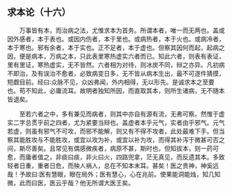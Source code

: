 ## 求本论（十六）


&emsp;&emsp;万事皆有本，而治病之法，尤惟求本为首务。所谓本者，唯一而无两也。盖或因外感者，本于表也。或因内伤者，本于里也。或病热者，本于火也。或病冷者，本于寒也。邪有余者，本于实也。正不足者，本于虚也。但察其因何而起，起病之因，便是病本，万病之本，只此表里寒热虚实六者而已。知此六者，则表有表证，里有里证，寒热虚实，无不皆然。六者相为对待，则冰炭不同，辩之亦异。凡初病不即治，及有误治不愈者，必致病变日多，无不皆从病本生出，最不可逐件猜摸，短觑目前。经曰∶众脉不见，众凶弗闻，外内相得，无以形先。是诚求本之至要也。苟不知此，必庸流耳。故明者独知所因，而直取其本，则所生诸病，无不随本皆退矣。

&emsp;&emsp;至若六者之中，多有兼见而病者，则其中亦自有源有流，无弗可察。然惟于虚实二字总贯乎前之四者，尤为紧要当辩也。盖虚者本乎元气，实者由乎邪气。元气若虚，则虽有邪气不可攻，而邪不能解，则又有不得不攻者，此处最难下手。但当察其能胜攻与不能胜攻，或宜以攻为补，或宜以补为攻，而得其补泻于微甚可否之间，斯尽善矣。且常见有偶感微疾者，病原不甚，斯时也，但知拔本，则一药可愈，而庸者值之，非痰曰痰，非火曰火，四路兜拿，茫无真见，而反遗其本。多致轻者日重，重者日危，而殃人祸人，总在不知本末耳。甚矣！医之贵神，神奚远哉！予故曰∶医有慧眼，眼在局外；医有慧心，心在兆前。使果能洞能烛，知几知微，此而曰医，医云乎哉？他无所谓大医王矣。

